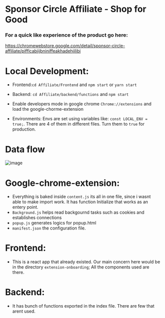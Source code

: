 # Sponsor Circle Affiliate - Shop for Good

### For a quick like experience of the product go here: 
https://chromewebstore.google.com/detail/sponsor-circle-affiliate/pifflcabiijbniniffeakhadehjilibi

# Local Development:
- Frontend:`cd Affiliate/Frontend` and `npm start` or `yarn start`
- Backend: `cd Affiliate/backend/functions` and `npm start`
- Enable developers mode in google chrome `Chrome://extensions` and load the google-chorme-extension

- Environments: Envs are set using variables like: `const LOCAL_ENV = true;`. There are 4 of them in different files. Turn them to `true` for production.

# Data flow
![image](https://github.com/user-attachments/assets/6ae1f8fd-d924-47f5-bee4-7facd24ad5f2)


# Google-chrome-extension:
- Everything is baked inside `content.js` its all in one file, since i wasnt able to make import work. It has function Initialize that works as an entery point.
- `Background.js` helps read backgournd tasks such as cookies and establishes connections
- `popup.js` generates logics for popup.html
- `manifest.json` the configuration file.

# Frontend:
- This is a react app that already existed. Our main concern here would be in the directory `extension-onboarding`; All the components used are there.

# Backend:
- It has bunch of functions exported in the index file. There are few that arent used. 
